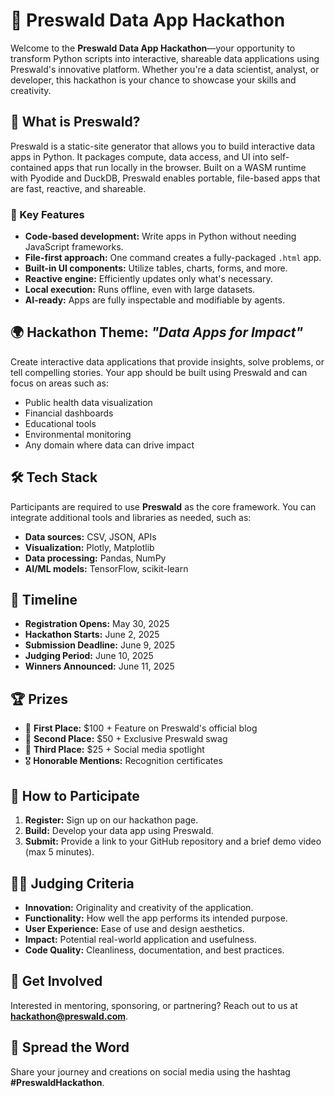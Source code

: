 # 🧠 Preswald Data App Hackathon

Welcome to the **Preswald Data App Hackathon**—your opportunity to transform Python scripts into interactive, shareable data applications using Preswald's innovative platform. Whether you're a data scientist, analyst, or developer, this hackathon is your chance to showcase your skills and creativity.

## 🚀 What is Preswald?

Preswald is a static-site generator that allows you to build interactive data apps in Python. It packages compute, data access, and UI into self-contained apps that run locally in the browser. Built on a WASM runtime with Pyodide and DuckDB, Preswald enables portable, file-based apps that are fast, reactive, and shareable.

### 🔑 Key Features

- **Code-based development:** Write apps in Python without needing JavaScript frameworks.  
- **File-first approach:** One command creates a fully-packaged `.html` app.  
- **Built-in UI components:** Utilize tables, charts, forms, and more.  
- **Reactive engine:** Efficiently updates only what's necessary.  
- **Local execution:** Runs offline, even with large datasets.  
- **AI-ready:** Apps are fully inspectable and modifiable by agents.  

## 🌍 Hackathon Theme: *"Data Apps for Impact"*

Create interactive data applications that provide insights, solve problems, or tell compelling stories. Your app should be built using Preswald and can focus on areas such as:

- Public health data visualization  
- Financial dashboards  
- Educational tools  
- Environmental monitoring  
- Any domain where data can drive impact  

## 🛠️ Tech Stack

Participants are required to use **Preswald** as the core framework. You can integrate additional tools and libraries as needed, such as:

- **Data sources:** CSV, JSON, APIs  
- **Visualization:** Plotly, Matplotlib  
- **Data processing:** Pandas, NumPy  
- **AI/ML models:** TensorFlow, scikit-learn  

## 📅 Timeline

- **Registration Opens:** May 30, 2025  
- **Hackathon Starts:** June 2, 2025  
- **Submission Deadline:** June 9, 2025  
- **Judging Period:** June 10, 2025  
- **Winners Announced:** June 11, 2025  

## 🏆 Prizes

- 🥇 **First Place:** $100 + Feature on Preswald's official blog  
- 🥈 **Second Place:** $50 + Exclusive Preswald swag  
- 🥉 **Third Place:** $25 + Social media spotlight  
- 🎖️ **Honorable Mentions:** Recognition certificates  

## 📩 How to Participate

1. **Register:** Sign up on our hackathon page.  
2. **Build:** Develop your data app using Preswald.  
3. **Submit:** Provide a link to your GitHub repository and a brief demo video (max 5 minutes).  

## 👩‍⚖️ Judging Criteria

- **Innovation:** Originality and creativity of the application.  
- **Functionality:** How well the app performs its intended purpose.  
- **User Experience:** Ease of use and design aesthetics.  
- **Impact:** Potential real-world application and usefulness.  
- **Code Quality:** Cleanliness, documentation, and best practices.  

## 🤝 Get Involved

Interested in mentoring, sponsoring, or partnering? Reach out to us at **[hackathon@preswald.com](mailto:avani@structuredlabs.com)**.

## 📣 Spread the Word

Share your journey and creations on social media using the hashtag **#PreswaldHackathon**.
